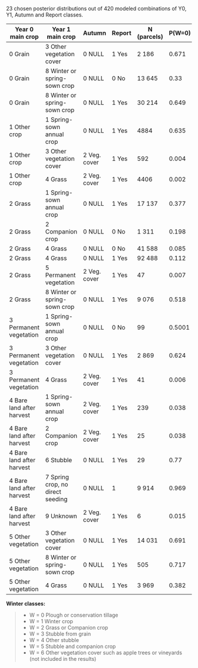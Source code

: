 23 chosen posterior distributions out of 420 modeled combinations of Y0, Y1, Autumn and Report classes.


| Year 0 main crop | Year 1 main crop | Autumn | Report | N (parcels) | P(W=0) | P(W=1) | P(W=2) | P(W=3) | P(W=4) | P(W=5) | P(W=6) |
|--------------|------------|----|--------|-----|---|--------|--------|--------|--------|--------|-----|
| 0 Grain | 3 Other vegetation cover | 0 NULL | 1 Yes | 2 186 | 0.671 | 0 | 0.061 | 0.244 | 0 | 0.024 | 0 |
| 0 Grain | 8 Winter or spring-sown crop | 0 NULL | 0 No | 13 645 | 0.33 | 0.171 | 0.002 | 0.327 | 0.0002 | 0.171 | 0 |
| 0 Grain | 8 Winter or spring-sown crop | 0 NULL | 1 Yes | 30 214 | 0.649 | 0.069 | 0.002 | 0.186 | 0.0001 | 0.093 | 0 |
| 1 Other crop | 1 Spring-sown annual crop | 0 NULL | 1 Yes | 4884 | 0.635 | 0.0001 | 0.002 | 0.001 | 0.193 | 0.169 | 0 |
| 1 Other crop | 3 Other vegetation cover | 2 Veg. cover | 1 Yes | 592 | 0.004 | 0 | 0.243 | 0 | 0.474 | 0.164 | 0.114 |
| 1 Other crop | 4 Grass | 2 Veg. cover | 1 Yes | 4406 | 0.002 | 0 | 0.428 | 0 | 0.281 | 0.289 | 0 |
| 2 Grass | 1 Spring-sown annual crop | 0 NULL | 1 Yes | 17 137 | 0.377 | 0 | 0.622 | 0.0004 | 0.0003 | 0 | 0 |
| 2 Grass | 2 Companion crop | 0 NULL | 0 No | 1 311 | 0.198 | 0 | 0.802 | 0 | 0 | 0 | 0 |
| 2 Grass | 4 Grass | 0 NULL | 0 No | 41 588 | 0.085 | 0 | 0.912 | 0.001 | 0 | 0.003 | 0 |
| 2 Grass | 4 Grass | 0 NULL | 1 Yes | 92 488 | 0.112 | 0 | 0.887 | 0.0003 | 0 | 0.0009 | 0 |
| 2 Grass | 5 Permanent vegetation | 2 Veg. cover | 1 Yes | 47 | 0.007 | 0 | 0.674 | 0 | 0 | 0 | 0.318 |
| 2 Grass| 8 Winter or spring-sown crop | 0 NULL | 1 Yes | 9 076 | 0.518 | 0.106 | 0.377 | 0.0002 | 0 | 0.0001 | 0 |
| 3 Permanent vegetation | 1 Spring-sown annual crop | 0 NULL | 0 No | 99 | 0.5001 | 0 | 0 | 0 | 0 | 0 | 0.4999 |
| 3 Permanent vegetation | 3 Other vegetation cover | 0 NULL | 1 Yes | 2 869 | 0.624 | 0 | 0 | 0 | 0.038 | 0.035 | 0.303 |
| 3 Permanent vegetation | 4 Grass | 2 Veg. cover | 1 Yes | 41 | 0.006 | 0 | 0.511 | 0 | 0 | 0 | 0.483 |
| 4 Bare land after harvest | 1 Spring-sown annual crop | 2 Veg. cover | 1 Yes | 239 | 0.038 | 0 | 0.412 | 0.001 | 0.27 | 0.278 | 0 |
| 4 Bare land after harvest | 2 Companion crop | 2 Veg. cover | 1 Yes | 25 | 0.038 | 0 | 0.414 | 0 | 0.268 | 0.279 | 0 |
| 4 Bare land after harvest | 6 Stubble | 0 NULL | 1 Yes | 29 | 0.77 | 0 | 0 | 0 | 0.188 | 0.043 | 0 |
| 4 Bare land after harvest | 7 Spring crop, no direct seeding | 0 NULL | 1 | 9 914 | 0.969 | 0 | 0 | 0 | 0.016 | 0.014 | 0 |
| 4 Bare land after harvest | 9 Unknown | 2 Veg. cover | 1 Yes | 6 | 0.015 | 0 | 0.215 | 0 | 0.278 | 0.289 | 0.203 |
| 5 Other vegetation | 3 Other vegetation cover | 0 NULL | 1 Yes | 14 031 | 0.691 | 0 | 0.002 | 0 | 0.211 | 0.096 | 0 |
| 5 Other vegetation | 8 Winter or spring-sown crop | 0 NULL | 1 Yes | 505 | 0.717 | 0.074 | 0 | 0 | 0.109 | 0.1 | 0 |
| 5 Other vegetation | 4 Grass | 0 NULL | 1 Yes | 3 969 | 0.382 | 0 | 0.283 | 0 | 0.175 | 0.159 | 0 |


**Winter classes:**
> - W = 0 Plough or conservation tillage
> - W = 1 Winter crop
> - W = 2 Grass or Companion crop
> - W = 3 Stubble from grain
> - W = 4 Other stubble
> - W = 5 Stubble and companion crop
> - W = 6 Other vegetation cover such as apple trees or vineyards (not included in the results)


